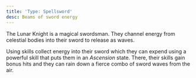 ```yaml
---
title: 'Type: Spellsword'
desc: Beams of sword energy
---
```


The Lunar Knight is a magical swordsman. They channel energy from celestial bodies into their sword to release as waves.

Using skills collect energy into their sword which they can expend using a powerful skill that puts them in an *Ascension* state.
There, their skills gain bonus hits and they can rain down a fierce combo of sword waves from the air.
